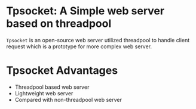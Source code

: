 # Tpsocket: A Simple web server based on threadpool
`Tpsocket` is an open-source web server utilized threadpool to handle client request 
which is a prototype for more complex web server.
# Tpsocket Advantages
- Threadpool based web server
- Lightweight web server
- Compared with non-threadpool web server